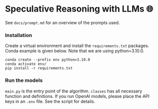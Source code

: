# Speculative Reasoning with LLMs 🌐

See `docs/prompt.md` for an overview of the prompts used.

### Installation
Create a virtual environment and install the `requirements.txt` packages. Conda example is given below.
Note that we are using python=3.10.0.
```console
conda create --prefix env python=3.10.0
conda activate env/
pip install -r requirements.txt
```

### Run the models
`main.py` is the entry point of the algorithm. `classes` has all necessary function and definitions. If you run OpenAI models, please place the API keys in an `.env` file. See the script for details.